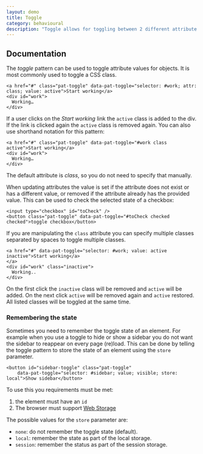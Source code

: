 ```yaml
---
layout: demo
title: Toggle
category: behavioural
description: "Toggle allows for toggling between 2 different attribute values. For instance to show or hide a sidebar with a CSS class on the body tag."
---
```


## Documentation

The *toggle* pattern can be used to toggle attribute values for objects.
It is most commonly used to toggle a CSS class.

    <a href="#" class="pat-toggle" data-pat-toggle="selector: #work; attr: class; value: active">Start working</a>
    <div id="work">
      Working…
    </div>

If a user clicks on the *Start working* link the `active` class is added
to the div. If the link is clicked again the `active` class is removed
again. You can also use shorthand notation for this pattern:

    <a href="#" class="pat-toggle" data-pat-toggle="#work class active">Start working</a>
    <div id="work">
      Working…
    </div>

The default attribute is *class*, so you do not need to specify that
manually.

When updating attributes the value is set if the attribute does not
exist or has a different value, or removed if the attribute already has
the provided value. This can be used to check the selected state of a
checkbox:

    <input type="checkbox" id="toCheck" />
    <button class="pat-toggle" data-pat-toggle="#toCheck checked checked">toggle checkbox</button>

If you are manipulating the `class` attribute you can specify multiple
classes separated by spaces to toggle multiple classes.

    <a href="#" data-pat-toggle="selector: #work; value: active inactive">Start working</a>
    </a>
    <div id="work" class="inactive">
      Working..
    </div>

On the first click the `inactive` class will be removed and `active`
will be added. On the next click `active` will be removed again and
`active` restored. All listed classes will be toggled at the same time.

### Remembering the state

Sometimes you need to remember the toggle state of an element. For
example when you use a toggle to hide or show a sidebar you do not want
the sidebar to reappear on every page (re)load. This can be done by
telling the toggle pattern to store the state of an element using the
`store` parameter.

    <button id="sidebar-toggle" class="pat-toggle"
        data-pat-toggle="selector: #sidebar; value; visible; store: local">Show sidebar</button>

To use this you requirements must be met:

1.  the element must have an `id`
2.  The browser must support [Web
    Storage](http://www.w3.org/TR/webstorage/)

The possible values for the `store` parameter are:

-   `none`: do not remember the toggle state (default).
-   `local`: remember the state as part of the local storage.
-   `session`: remember the status as part of the session storage.
